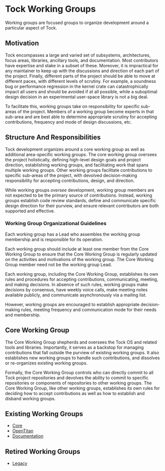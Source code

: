 Tock Working Groups
===================

Working groups are focused groups to organize development around a
particular aspect of Tock.

## Motivation

Tock encompasses a large and varied set of subsystems, architectures,
focus areas, libraries, ancillary tools, and documentation. Most
contributors have expertise and stake in a subset of these. Moreover,
it is impractical for any maintainer to keep up with the discussions
and direction of each part of the project. Finally, different parts of
the project should be able to move at different paces, with different
levels of scrutiny. For example, a soundness bug or performance
regression in the kernel crate can catastrophically impact all users
and should be avoided if at all possible, while a suboptimal design
decision in an experimental user-space library is not a big deal.

To facilitate this, working groups take on responsibility for specific
sub-areas of the project. Members of a working group become experts in
that sub-area and are best able to determine appropriate scrutiny for
accepting contributions, frequency and mode of design discussions,
etc.

## Structure And Responsibilities

Tock development organizes around a core working group as well as
additional area-specific working groups. The core working group
oversees the project holistically, defining high-level design goals
and project direction, establishing working groups, and facilitating
work that spans multiple working groups. Other working groups
facilitate contributions to specific sub-areas of the project, with
devolved decision-making responsibility for accepting contributions,
design, and direction.

While working groups *oversee* development, working group members are
not expected to be the primary source of contributions. Instead,
working groups establish code review standards, define and communicate
specific design direction for their purview, and ensure relevant
contributors are both supported and effective.

### Working Group Organizational Guidelines

Each working group has a Lead who assembles the working group
membership and is responsible for its operation.

Each working group should include at least one member from the Core
Working Group to ensure that the Core Working Group is regularly
updated on the activities and motivations of the working group. The
Core Working Group member need not be the working group Lead.

Each working group, including the Core Working Group, establishes its
own rules and procedures for accepting contributions, communicating,
meeting, and making decisions. In absence of such rules, working
groups make decisions by consensus, have weekly voice calls, make
meeting notes available publicly, and communicate asynchronously via a
mailing list.

However, working groups are encouraged to establish appropriate
decision-making rules, meeting frequency and communication mode for
their needs and membership.

## Core Working Group

The Core Working Group shepherds and oversees the Tock OS and related
tools and libraries. Importantly, it serves as a backstop for managing
contributions that fall outside the purview of existing working
groups. It also establishes new working groups to handle such
contributions, and dissolves or re-organizes existing working groups.

Formally, the Core Working Group controls who can directly commit to
all Tock project repositories and devolves the ability to commit to
specific repositories or components of repositories to other working
groups. The Core Working Group, like other working groups, establishes
its own rules for deciding how to accept contributions as well as how
to establish and disband working groups.

Existing Working Groups
-----------------------

- [Core](core/README.md)
- [OpenTitan](opentitan/README.md)
- [Documentation](documentation/README.md)


Retired Working Groups
----------------------

- [Legacy](legacy/README.md)
